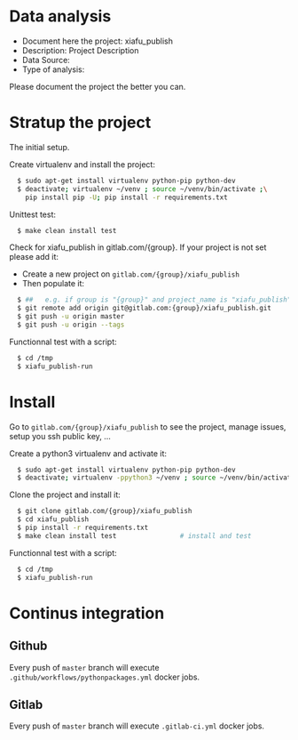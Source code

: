 # Data analysis
- Document here the project: xiafu_publish
- Description: Project Description
- Data Source:
- Type of analysis:

Please document the project the better you can.

# Stratup the project

The initial setup.

Create virtualenv and install the project:
```bash
  $ sudo apt-get install virtualenv python-pip python-dev
  $ deactivate; virtualenv ~/venv ; source ~/venv/bin/activate ;\
    pip install pip -U; pip install -r requirements.txt
```

Unittest test:
```bash
  $ make clean install test
```

Check for xiafu_publish in gitlab.com/{group}.
If your project is not set please add it:

- Create a new project on `gitlab.com/{group}/xiafu_publish`
- Then populate it:

```bash
  $ ##   e.g. if group is "{group}" and project_name is "xiafu_publish"
  $ git remote add origin git@gitlab.com:{group}/xiafu_publish.git
  $ git push -u origin master
  $ git push -u origin --tags
```

Functionnal test with a script:
```bash
  $ cd /tmp
  $ xiafu_publish-run
```
# Install
Go to `gitlab.com/{group}/xiafu_publish` to see the project, manage issues,
setup you ssh public key, ...

Create a python3 virtualenv and activate it:
```bash
  $ sudo apt-get install virtualenv python-pip python-dev
  $ deactivate; virtualenv -ppython3 ~/venv ; source ~/venv/bin/activate
```

Clone the project and install it:
```bash
  $ git clone gitlab.com/{group}/xiafu_publish
  $ cd xiafu_publish
  $ pip install -r requirements.txt
  $ make clean install test                # install and test
```
Functionnal test with a script:
```bash
  $ cd /tmp
  $ xiafu_publish-run
``` 

# Continus integration
## Github 
Every push of `master` branch will execute `.github/workflows/pythonpackages.yml` docker jobs.
## Gitlab
Every push of `master` branch will execute `.gitlab-ci.yml` docker jobs.
